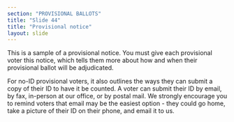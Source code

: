```yaml
---
section: "PROVISIONAL BALLOTS"
title: "Slide 44"
title: "Provisional notice"
layout: slide
---
```


This is a sample of a provisional notice. You must give each provisional voter this notice, which tells them more about how and when their provisional ballot will be adjudicated.

For no-ID provisional voters, it also outlines the ways they can submit a copy of their ID to have it be counted. A voter can submit their ID by email, by fax, in-person at our office, or by postal mail. We strongly encourage you to remind voters that email may be the easiest option - they could go home, take a picture of their ID on their phone, and email it to us.



